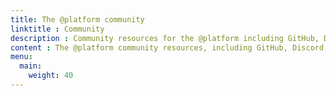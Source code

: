 ```yaml
---
title: The @platform community
linktitle : Community
description : Community resources for the @platform including GitHub, Discord, Hashnode, and Reddit
content : The @platform community resources, including GitHub, Discord, Hashnode, and Reddit
menu:
  main:
    weight: 40
---
```


<!-- add blocks of content here to add more sections to the community page

{{< blocks/section >}}

<div class="col-12">
<h1 class="text-center">Events</h1>
</div>
{{< /blocks/section >}}

{{< blocks/section >}}

<div class="col-12">
<h1 class="text-center">Advisors</h1>
</div>
{{< /blocks/section >}} -->
